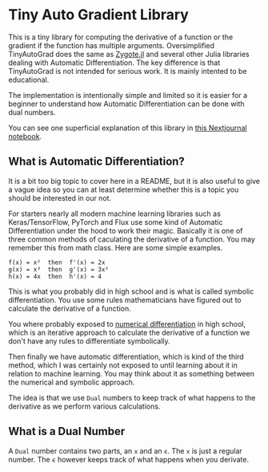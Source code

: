 # Tiny Auto Gradient Library

This is a tiny library for computing the derivative of a function or the gradient if the function has multiple arguments. Oversimplified TinyAutoGrad does the same as [Zygote.jl](https://github.com/FluxML/Zygote.jl) and several other Julia libraries dealing with Automatic Differentiation. The key difference is that TinyAutoGrad is not intended for serious work. It is mainly intented to be educational.

The implementation is intentionally simple and limited so it is easier for a beginner to understand how Automatic Differentiation can be done with
dual numbers.

You can see one superficial explanation of this library in [this Nextjournal notebook](https://nextjournal.com/erik-engheim/implementation-of-automatic-differentiation).

## What is Automatic Differentiation?
It is a bit too big topic to cover here in a README, but it is also useful to give a vague idea so you can at least determine whether this is a topic you should be interested in our not.

For starters nearly all modern machine learning libraries such as Keras/TensorFlow, PyTorch and Flux use some kind of Automatic Differentiation under the hood to work their magic. Basically it is one of three common methods of caculating  the derivative of a function. You may remember this from math class. Here are some simple examples.

    f(x) = x²  then  f'(x) = 2x
    g(x) = x³  then  g'(x) = 3x² 
    h(x) = 4x  then  h'(x) = 4
    
This is what you probably did in high school and is what is called symbolic differentiation. You use some rules mathematicians have figured out to calculate the derivative of a function.

You where probably exposed to [numerical differentiation](https://en.wikipedia.org/wiki/Numerical_differentiation) in high school, which is an iterative approach to calculate the derivative of a function we don't have any rules to differentiate symbolically.

Then finally we have automatic differentiation, which is kind of the third method, which I was certainly not exposed to until learning about it in relation to machine learning. You may think about it as something between the numerical and symbolic approach.

The idea is that we use `Dual` numbers to keep track of what happens to the derivative as we perform various calculations.

## What is a Dual Number
A `Dual` number contains two parts, an `x` and an `ϵ`. The `x` is just a regular number. The `ϵ` however keeps track of what happens when you derivate.
